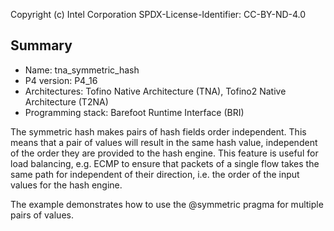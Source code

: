 
Copyright (c) Intel Corporation
SPDX-License-Identifier: CC-BY-ND-4.0


## Summary

* Name: tna_symmetric_hash
* P4 version: P4_16
* Architectures: Tofino Native Architecture (TNA), Tofino2 Native Architecture (T2NA)
* Programming stack: Barefoot Runtime Interface (BRI)

The symmetric hash makes pairs of hash fields order independent. This means that
a pair of values will result in the same hash value, independent of the order
they are provided to the hash engine.
This feature is useful for load balancing, e.g. ECMP to ensure that packets of
a single flow takes the same path for independent of their direction, i.e. the
order of the input values for the hash engine.

The example demonstrates how to use the @symmetric pragma for multiple pairs
of values.
